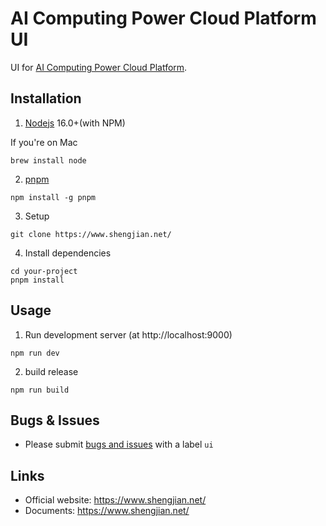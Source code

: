# AI Computing Power Cloud Platform UI

UI for [AI Computing Power Cloud Platform](https://www.shengjian.net/).

## Installation

1. [Nodejs](https://nodejs.org/en) 16.0+(with NPM)

If you're on Mac

```
brew install node
```

2. [pnpm](https://pnpm.io/installation#using-npm)

```
npm install -g pnpm
```

3. Setup

```
git clone https://www.shengjian.net/
```

4. Install dependencies

```
cd your-project
pnpm install
```

## Usage

1. Run development server (at http://localhost:9000)

```
npm run dev
```

2. build release

```
npm run build
```

## Bugs & Issues

- Please submit [bugs and issues](https://www.shengjian.net/) with a label `ui`

## Links

- Official website: https://www.shengjian.net/
- Documents: https://www.shengjian.net/
